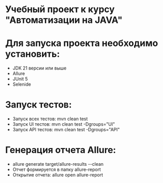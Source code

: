 # Учебный проект к курсу "Автоматизации на JAVA"

# Для запуска проекта необходимо уcтановить:
* JDK 21 версии или выше
* Allure
* JUnit 5
* Selenide


# Запуск тестов:
* Запуск всех тестов: mvn clean test 
* Запуск UI тестов: mvn clean test -Dgroups="UI" 
* Запуск API тестов: mvn clean test -Dgroups="API"


# Генерация отчета Allure: 
* allure generate target/allure-results --clean
* Отчет формируется в папку allure-report
* Открытие отчета: allure open allure-report

